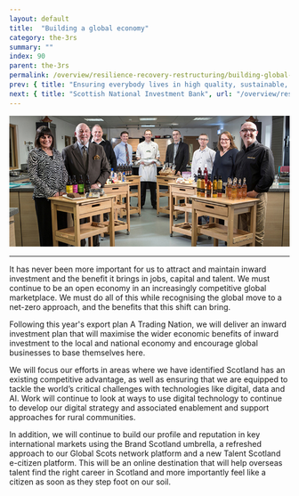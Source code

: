 ```yaml
---
layout: default
title:  "Building a global economy"
category: the-3rs
summary: ""
index: 90
parent: the-3rs
permalink: /overview/resilience-recovery-restructuring/building-global-economy/
prev: { title: "Ensuring everybody lives in high quality, sustainable, affordable homes", url: "/overview/resilience-recovery-restructuring/high-quality-sustainable-affordable-homes/" }
next: { title: "Scottish National Investment Bank", url: "/overview/resilience-recovery-restructuring/scottish-national-investment-bank/" }
---
```

![A photograph of multiple companies with stalls at a collaborative export event](/assets/images/pageimages/Overview.2.jpg)  

---

It has never been more important for us to attract and maintain inward investment and the benefit it brings in jobs, capital and talent. We must continue to be an open economy in an increasingly competitive global marketplace. We must do all of this while recognising the global move to a net-zero approach, and the benefits that this shift can bring.  

Following this year's export plan A Trading Nation, we will deliver an inward investment plan that will maximise the wider economic benefits of inward investment to the local and national economy and encourage global businesses to base themselves here.  

We will focus our efforts in areas where we have identified Scotland has an existing competitive advantage, as well as ensuring that we are equipped to tackle the world’s critical challenges with technologies like digital, data and AI.  Work will continue to look at ways to use digital technology to continue to develop our digital strategy and associated enablement and support approaches for rural communities.  

In addition, we will continue to build our profile and reputation in key international markets using the Brand Scotland umbrella, a refreshed approach to our Global Scots network platform and a new Talent Scotland e-citizen platform.  This will be an online destination that will help overseas talent find the right career in Scotland and more importantly feel like a citizen as soon as they step foot on our soil. 
